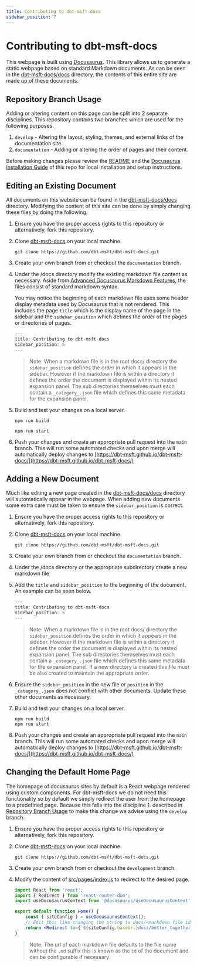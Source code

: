 ```yaml
---
title: Contributing to dbt-msft-docs
sidebar_position: 7
---
```


# Contributing to dbt-msft-docs

This webpage is built using [Docusaurus](https://docusaurus.io/). This library allows us to generate a static webpage based on standard Markdown documents. As can be seen in the [dbt-msft-docs/docs](https://github.com/dbt-msft/dbt-msft-docs/tree/main/docs) directory, the contents of this entire site are made up of these documents.

## Repository Branch Usage

Adding or altering content on this page can be split into 2 separate disciplines. This repository contains two branches which are used for the following purposes.
1. `develop` - Altering the layout, styling, themes, and external links of the documentation site.
2. `documentation` - Adding or altering the order of pages and their content.

Before making changes please review the [README](https://github.com/dbt-msft/dbt-msft-docs/blob/main/README.md) and the [Docusaurus Installation Guide](https://docusaurus.io/docs/installation) of this repo for local installation and setup instructions.


## Editing an Existing Document

All documents on this website can be found in the [dbt-msft-docs/docs](https://github.com/dbt-msft/dbt-msft-docs/tree/main/docs) directory. Modifying the content of this site can be done by simply changing these files by doing the following.

1. Ensure you have the proper access rights to this repository or alternatively, fork this repository.
2. Clone [dbt-msft-docs](https://github.com/dbt-msft/dbt-msft-docs/tree/main) on your local machine.
   
	```
	git clone https://github.com/dbt-msft/dbt-msft-docs.git
	```
3. Create your own branch from or checkout the `documentation` branch.
4. Under the /docs directory modify the existing markdown file content as necessary. Aside from [Advanced Docusaurus Markdown Features](https://docusaurus.io/docs/markdown-features), the files consist of standard markdown syntax.

  	You may notice the beginning of each markdown file uses some header display metadata used by Docusaurus that is not rendered. This includes the page `title` which is the display name of the page in the sidebar and the `sidebar_position` which defines the order of the pages or directories of pages.
	
	```jsx title="contributing.md"
	---
	title: Contributing to dbt-msft-docs 
	sidebar_position: 5
	---
	```

	> Note: When a markdown file is in the root docs/ directory the `sidebar_position` defines the order in which it appears in the sidebar. However if the markdown file is within a directory it defines the order the document is displayed within its nested expansion panel. The sub directories themselves must each contain a `_category_.json` file which defines this same metadata for the expansion panel.

5. Build and test your changes on a local server.
		
	```
	npm run build
	```

	```
	npm run start
	```

6. Push your changes and create an appropriate pull request into the `main` branch. This will run some automated checks and upon merge will automatically deploy changes to [https://dbt-msft.github.io/dbt-msft-docs/](https://dbt-msft.github.io/dbt-msft-docs/)

## Adding a New Document

Much like editing a new page created in the [dbt-msft-docs/docs](https://github.com/dbt-msft/dbt-msft-docs/tree/main/docs) directory will automatically appear in the webpage. When adding new documents some extra care must be taken to ensure the `sidebar_position` is correct.

1. Ensure you have the proper access rights to this repository or alternatively, fork this repository.
2. Clone [dbt-msft-docs](https://github.com/dbt-msft/dbt-msft-docs/tree/main) on your local machine.
   
	```
	git clone https://github.com/dbt-msft/dbt-msft-docs.git
	```
3. Create your own branch from or checkout the `documentation` branch.
4. Under the /docs directory or the appropriate subdirectory create a new markdown file
5. Add the `title` and `sidebar_position` to the beginning of the document. An example can be seen below.
	
	```jsx title="contributing.md"
	---
	title: Contributing to dbt-msft-docs 
	sidebar_position: 5
	---
	```
		
	> Note: When a markdown file is in the root docs/ directory the `sidebar_position` defines the order in which it appears in the sidebar. However if the markdown file is within a directory it defines the order the document is displayed within its nested expansion panel. The sub directories themselves must each contain a `_category_.json` file which defines this same metadata for the expansion panel. If a new directory is created this file must be also created to maintain the appropriate order.

6. Ensure the `sidebar_position` in the new file or `position` in the `_category_.json` does not conflict with other documents. Update these other documents as necessary.
7. Build and test your changes on a local server.
		
	```
	npm run build
	npm run start
	```

8. Push your changes and create an appropriate pull request into the `main` branch. This will run some automated checks and upon merge will automatically deploy changes to [https://dbt-msft.github.io/dbt-msft-docs/](https://dbt-msft.github.io/dbt-msft-docs/)

## Changing the Default Home Page

The homepage of docusaurus sites by default is a React webpage rendered using custom components. For dbt-msft-docs we do not need this functionality so by default we simply redirect the user from the homepage to a predefined page. Because this falls into the discipline 1. described in [Repository Branch Usage](#repository-branch-usage) to make this change we advise using the `develop` branch.

1. Ensure you have the proper access rights to this repository or alternatively, fork this repository.
2. Clone [dbt-msft-docs](https://github.com/dbt-msft/dbt-msft-docs/tree/main) on your local machine.
   
	```
	git clone https://github.com/dbt-msft/dbt-msft-docs.git
	```
3. Create your own branch from or checkout the `development` branch.
4. Modify the content of [src/pages/index.js](https://github.com/dbt-msft/dbt-msft-docs/blob/main/src/pages/index.js) to redirect to the desired page.
	
	```jsx title="src/pages/index.js"
	import React from 'react';
	import { Redirect } from 'react-router-dom';
	import useDocusaurusContext from '@docusaurus/useDocusaurusContext';

	export default function Home() {
		const { siteConfig } = useDocusaurusContext();
		// Edit this line changing the string to docs/<markdown file id>
		return <Redirect to={`${siteConfig.baseUrl}docs/better_together_pitch`} />;
	}
	```

	> Note: The url of each markdown file defaults to the file name without the `.md` suffix this is known as the `id` of the document and can be configurable if necessary.